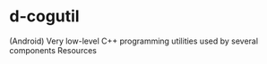 # d-cogutil
(Android) Very low-level C++ programming utilities used by several components Resources
